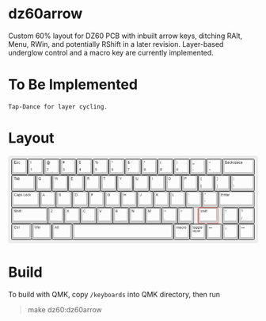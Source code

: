 # dz60arrow
Custom 60% layout for DZ60 PCB with inbuilt arrow keys, ditching RAlt, Menu, RWin, and potentially RShift in a later revision.  Layer-based underglow control and a macro key are currently implemented.

# To Be Implemented
	Tap-Dance for layer cycling.

# Layout
![](layout.png)

# Build
To build with QMK, copy `/keyboards` into QMK directory, then run
>make dz60:dz60arrow
